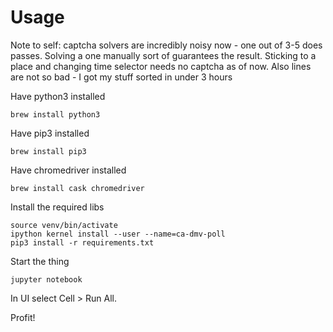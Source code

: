 # Usage

Note to self: captcha solvers are incredibly noisy now - one out of 3-5 does passes. Solving a one manually sort of guarantees the result. Sticking to a place and changing time selector needs no captcha as of now. Also lines are not so bad - I got my stuff sorted in under 3 hours

Have python3 installed

    brew install python3

Have pip3 installed

    brew install pip3

Have chromedriver installed

    brew install cask chromedriver

Install the required libs

    source venv/bin/activate
    ipython kernel install --user --name=ca-dmv-poll
    pip3 install -r requirements.txt

Start the thing

    jupyter notebook

In UI select Cell > Run All.

Profit!
